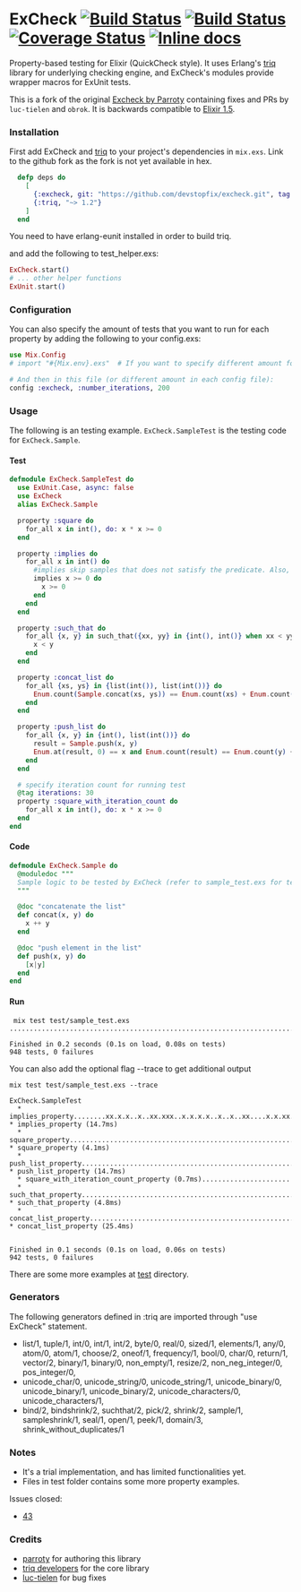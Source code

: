 # ExCheck [![Build Status](https://travis-ci.org/devstopfix/excheck.svg?branch=master)](https://travis-ci.org/devstopfix/excheck) [![Build Status](https://secure.travis-ci.org/parroty/excheck.svg?branch=master "Build Status")](http://travis-ci.org/parroty/excheck) [![Coverage Status](http://img.shields.io/coveralls/parroty/excheck.svg)](https://coveralls.io/r/parroty/excheck) [![Inline docs](http://inch-ci.org/github/parroty/excheck.svg?branch=master&style=flat)](http://inch-ci.org/github/parroty/excheck)

Property-based testing for Elixir (QuickCheck style).
It uses Erlang's [triq](https://gitlab.com/triq/triq) library for underlying checking engine, and ExCheck's modules provide wrapper macros for ExUnit tests.

This is a fork of the original [Excheck by Parroty](https://github.com/parroty/excheck) containing fixes and PRs by `luc-tielen` and `obrok`. It is backwards compatible to [Elixir 1.5][elixirv].

### Installation

First add ExCheck and [triq][triq] to your project's dependencies in `mix.exs`. Link to the github fork as the fork is not yet available in hex.

```Elixir
  defp deps do
    [
      {:excheck, git: "https://github.com/devstopfix/excheck.git", tag: "0.7.1", only: :test},
      {:triq, "~> 1.2"}
    ]
  end
```

You need to have erlang-eunit installed in order to build triq.

and add the following to test_helper.exs:

```Elixir
ExCheck.start()
# ... other helper functions
ExUnit.start()
```

### Configuration
You can also specify the amount of tests that you want to run for each property
by adding the following to your config.exs:

```Elixir
use Mix.Config
# import "#{Mix.env}.exs"  # If you want to specify different amount for each environment

# And then in this file (or different amount in each config file):
config :excheck, :number_iterations, 200
```

### Usage
The following is an testing example. `ExCheck.SampleTest` is the testing code for `ExCheck.Sample`.

#### Test

```Elixir
defmodule ExCheck.SampleTest do
  use ExUnit.Case, async: false
  use ExCheck
  alias ExCheck.Sample

  property :square do
    for_all x in int(), do: x * x >= 0
  end

  property :implies do
    for_all x in int() do
      #implies skip samples that does not satisfy the predicate. Also, it prints x when skip a sample
      implies x >= 0 do
        x >= 0
      end
    end
  end

  property :such_that do
    for_all {x, y} in such_that({xx, yy} in {int(), int()} when xx < yy) do
      x < y
    end
  end

  property :concat_list do
    for_all {xs, ys} in {list(int()), list(int())} do
      Enum.count(Sample.concat(xs, ys)) == Enum.count(xs) + Enum.count(ys)
    end
  end

  property :push_list do
    for_all {x, y} in {int(), list(int())} do
      result = Sample.push(x, y)
      Enum.at(result, 0) == x and Enum.count(result) == Enum.count(y) + 1
    end
  end

  # specify iteration count for running test
  @tag iterations: 30
  property :square_with_iteration_count do
    for_all x in int(), do: x * x >= 0
  end
end
```

#### Code

```Elixir
defmodule ExCheck.Sample do
  @moduledoc """
  Sample logic to be tested by ExCheck (refer to sample_test.exs for tests)
  """

  @doc "concatenate the list"
  def concat(x, y) do
    x ++ y
  end

  @doc "push element in the list"
  def push(x, y) do
    [x|y]
  end
end
```

#### Run

```Shell
 mix test test/sample_test.exs
..................................................................................................................................................................................................................xxx....x.xx..xxx.x.xx.xx..x...x..x..xx.xx..xx.xx.x..x.x..x..x......x.xx............x.x..x..x...xxx..x..x..xx.x..xx.xx.x......x.xxx.xx..xx.x.x.x.xx.x.xx......xx..xxxx..x....xxx.xxxxx.xxxxx..xx...........................................................................................................................................................................................................................................................................................................................................................................................................................................................................................................................................................................................................................................................

Finished in 0.2 seconds (0.1s on load, 0.08s on tests)
948 tests, 0 failures
```

You can also add the optional flag --trace to get additional output
```Shell
mix test test/sample_test.exs --trace

ExCheck.SampleTest
  * implies_property........xx.x.x..x..xx.xxx..x.x.x.x..x..x..xx....x.x.xx.xxxxxx..xx...x...xx.x...x.x..xxxxx..x...x......xxxxx.x.x..xxx.x..x.xx..xx..xxxx.x.x..xx.......x..xx.xx...x...x...xxx.xxx.x.xx.xx  * implies_property (14.7ms)
  * square_property........................................................................................................................................................................................  * square_property (4.1ms)
  * push_list_property.....................................................................................................................................................................................  * push_list_property (14.7ms)
  * square_with_iteration_count_property (0.7ms)......................
  * such_that_property.....................................................................................................................................................................................  * such_that_property (4.8ms)
  * concat_list_property...................................................................................................................................................................................  * concat_list_property (25.4ms)


Finished in 0.1 seconds (0.1s on load, 0.06s on tests)
942 tests, 0 failures
```


There are some more examples at <a href="https://github.com/parroty/excheck/tree/master/test" target="_blank">test</a> directory.

### Generators
The following generators defined in :triq are imported through "use ExCheck" statement.

- list/1, tuple/1, int/0, int/1, int/2, byte/0, real/0, sized/1, elements/1, any/0, atom/0, atom/1, choose/2, oneof/1, frequency/1, bool/0, char/0, return/1, vector/2, binary/1, binary/0, non_empty/1, resize/2, non_neg_integer/0, pos_integer/0,
- unicode_char/0, unicode_string/0, unicode_string/1, unicode_binary/0, unicode_binary/1, unicode_binary/2, unicode_characters/0, unicode_characters/1,
- bind/2, bindshrink/2, suchthat/2, pick/2, shrink/2, sample/1, sampleshrink/1, seal/1, open/1, peek/1, domain/3, shrink_without_duplicates/1


### Notes

- It's a trial implementation, and has limited functionalities yet.
- Files in test folder contains some more property examples.

Issues closed:

* [43](https://github.com/parroty/excheck/issues/43)

### Credits

- [parroty](https://github.com/parroty) for authoring this library
- [triq developers](https://gitlab.com/triq/triq/-/project_members) for the core library
- [luc-tielen](https://github.com/luc-tielen) for bug fixes


[triq]: https://hex.pm/packages/triq
[elixirv]: https://github.com/elixir-lang/elixir/blob/master/lib/elixir/pages/Compatibility%20and%20Deprecations.md